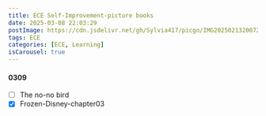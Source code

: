 ```yaml
---
title: ECE Self-Improvement-picture books
date: 2025-03-08 22:03:29
postImage: https://cdn.jsdelivr.net/gh/Sylvia417/picgo/IMG20250213200722.jpg
tags: ECE
categories: [ECE, Learning]
isCarousel: true
---
```


#### 0309

- [ ] The no-no bird
- [x] Frozen-Disney-chapter03
